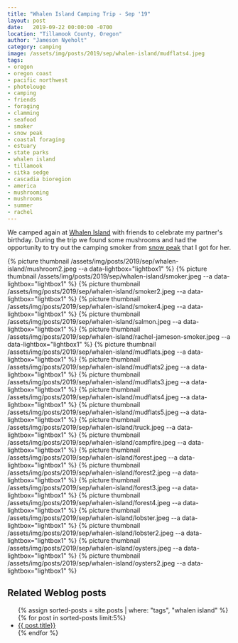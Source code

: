 ```yaml
---
title: "Whalen Island Camping Trip - Sep '19"
layout: post
date:   2019-09-22 00:00:00 -0700
location: "Tillamook County, Oregon"
author: "Jameson Nyeholt"
category: camping
image: /assets/img/posts/2019/sep/whalen-island/mudflats4.jpeg
tags:
- oregon
- oregon coast
- pacific northwest
- photolouge
- camping
- friends
- foraging
- clamming
- seafood
- smoker
- snow peak
- coastal foraging
- estuary
- state parks
- whalen island
- tillamook
- sitka sedge
- cascadia bioregion
- america
- mushrooming
- mushrooms
- summer
- rachel
---
```


We camped again at [Whalen Island](/wiki/cascadia/camping/whalen-island) with friends to celebrate my partner's birthday. <!--more-->  During the trip we found some mushrooms and had the opportunity to try out the camping smoker from [snow peak](https://www.snowpeak.com/products/smoke-meister-mokumo) that I got for her.  

{% picture thumbnail /assets/img/posts/2019/sep/whalen-island/mushroom2.jpeg --a data-lightbox="lightbox1" %}
{% picture thumbnail /assets/img/posts/2019/sep/whalen-island/smoker.jpeg --a data-lightbox="lightbox1" %}
{% picture thumbnail /assets/img/posts/2019/sep/whalen-island/smoker2.jpeg --a data-lightbox="lightbox1" %}
{% picture thumbnail /assets/img/posts/2019/sep/whalen-island/smoker4.jpeg --a data-lightbox="lightbox1" %}
{% picture thumbnail /assets/img/posts/2019/sep/whalen-island/salmon.jpeg --a data-lightbox="lightbox1" %}
{% picture thumbnail /assets/img/posts/2019/sep/whalen-island/rachel-jameson-smoker.jpeg --a data-lightbox="lightbox1" %}
{% picture thumbnail /assets/img/posts/2019/sep/whalen-island/mudflats.jpeg --a data-lightbox="lightbox1" %}
{% picture thumbnail /assets/img/posts/2019/sep/whalen-island/mudflats2.jpeg --a data-lightbox="lightbox1" %}
{% picture thumbnail /assets/img/posts/2019/sep/whalen-island/mudflats3.jpeg --a data-lightbox="lightbox1" %}
{% picture thumbnail /assets/img/posts/2019/sep/whalen-island/mudflats4.jpeg --a data-lightbox="lightbox1" %}
{% picture thumbnail /assets/img/posts/2019/sep/whalen-island/mudflats5.jpeg --a data-lightbox="lightbox1" %}
{% picture thumbnail /assets/img/posts/2019/sep/whalen-island/truck.jpeg --a data-lightbox="lightbox1" %}
{% picture thumbnail /assets/img/posts/2019/sep/whalen-island/campfire.jpeg --a data-lightbox="lightbox1" %}
{% picture thumbnail /assets/img/posts/2019/sep/whalen-island/forest.jpeg --a data-lightbox="lightbox1" %}
{% picture thumbnail /assets/img/posts/2019/sep/whalen-island/forest2.jpeg --a data-lightbox="lightbox1" %}
{% picture thumbnail /assets/img/posts/2019/sep/whalen-island/forest3.jpeg --a data-lightbox="lightbox1" %}
{% picture thumbnail /assets/img/posts/2019/sep/whalen-island/forest4.jpeg --a data-lightbox="lightbox1" %}
{% picture thumbnail /assets/img/posts/2019/sep/whalen-island/lobster.jpeg --a data-lightbox="lightbox1" %}
{% picture thumbnail /assets/img/posts/2019/sep/whalen-island/lobster2.jpeg --a data-lightbox="lightbox1" %}
{% picture thumbnail /assets/img/posts/2019/sep/whalen-island/oysters.jpeg --a data-lightbox="lightbox1" %}
{% picture thumbnail /assets/img/posts/2019/sep/whalen-island/oysters2.jpeg --a data-lightbox="lightbox1" %}

## Related Weblog posts

<ul>
{% assign sorted-posts = site.posts | where: "tags", "whalen island" 
    %}
    {% for post in sorted-posts limit:5%}
        <li>
        <a href="{{ post.url | prepend: site.baseurl }}">{{ post.title}}</a>
        </li>
    {% endfor %}
</ul>
